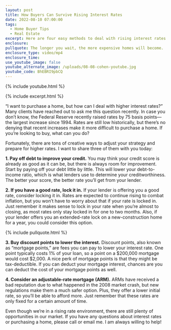 ```yaml
---
layout: post
title: How Buyers Can Survive Rising Interest Rates
date: 2022-08-10 07:00:00
tags:
  - Home Buyer Tips
  - Real Estate
excerpt: Here are four easy methods to deal with rising interest rates.
enclosure:
pullquote: The longer you wait, the more expensive homes will become.
enclosure_type: video/mp4
enclosure_time:
use_youtube_image: false
youtube_alternate_image: /uploads/08-08-cohen-youtube.jpg
youtube_code: BhEBRI9pbCQ
---
```

{% include youtube.html %}

{% include excerpt.html %}

“I want to purchase a home, but how can I deal with higher interest rates?” Many clients have reached out to ask me this question recently. In case you don’t know, the Federal Reserve recently raised rates by 75 basis points—the largest increase since 1994. Rates are still low historically, but there’s no denying that recent increases make it more difficult to purchase a home. If you’re looking to buy, what can you do?&nbsp;

Fortunately, there are tons of creative ways to adjust your strategy and prepare for higher rates. I want to share three of them with you today:

**1\. Pay off debt to improve your credit.** You may think your credit score is already as good as it can be, but there is always room for improvement. Start by paying off your debt little by little. This will lower your debt-to-income ratio, which is what lenders use to determine your creditworthiness. The better your score, the better rate you’ll get from your lender.

**2\. If you have a good rate, lock it in.** If your lender is offering you a good rate, consider locking it in. Rates are expected to continue rising to combat inflation, but you won’t have to worry about that if your rate is locked in. Just remember it makes sense to lock in your rate when you’re almost to closing, as most rates only stay locked in for one to two months. Also, if your lender offers you an extended-rate lock on a new-construction home for a year, you could consider this option.

{% include pullquote.html %}

**3\. Buy discount points to lower the interest.** Discount points, also known as “mortgage points,” are fees you can pay to lower your interest rate. One point typically costs 1% of your loan, so a point on a $200,000 mortgage would cost $2,000. A nice perk of mortgage points is that they might be tax-deductible. If you can deduct your mortgage interest, chances are you can deduct the cost of your mortgage points as well.&nbsp;

**4\. Consider an adjustable-rate mortgage (ARM).** ARMs have received a bad reputation due to what happened in the 2008 market crash, but new regulations make them a much safer option. Plus, they offer a lower initial rate, so you’ll be able to afford more. Just remember that these rates are only fixed for a certain amount of time.&nbsp;

Even though we’re in a rising rate environment, there are still plenty of opportunities in our market. If you have any questions about interest rates or purchasing a home, please call or email me. I am always willing to help\!
